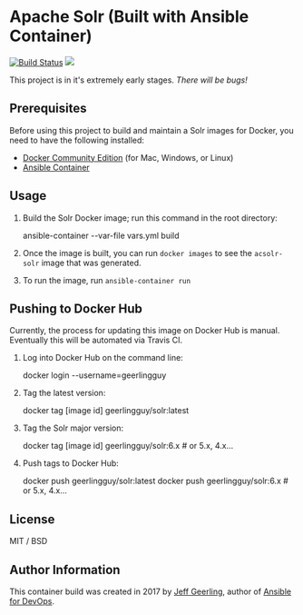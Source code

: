 # Apache Solr (Built with Ansible Container)

[![Build Status](https://travis-ci.org/geerlingguy/ac-solr.svg?branch=master)](https://travis-ci.org/geerlingguy/ac-solr) [![](https://images.microbadger.com/badges/image/geerlingguy/solr.svg)](https://microbadger.com/images/geerlingguy/solr "Get your own image badge on microbadger.com")

This project is in it's extremely early stages. _There will be bugs!_

## Prerequisites

Before using this project to build and maintain a Solr images for Docker, you need to have the following installed:

  - [Docker Community Edition](https://docs.docker.com/engine/installation/) (for Mac, Windows, or Linux)
  - [Ansible Container](https://docs.ansible.com/ansible-container/installation.html)

## Usage

  1. Build the Solr Docker image; run this command in the root directory:

      ansible-container --var-file vars.yml build

  1. Once the image is built, you can run `docker images` to see the `acsolr-solr` image that was generated.
  1. To run the image, run `ansible-container run`

## Pushing to Docker Hub

Currently, the process for updating this image on Docker Hub is manual. Eventually this will be automated via Travis CI.

  1. Log into Docker Hub on the command line:

      docker login --username=geerlingguy

  1. Tag the latest version:

      docker tag [image id] geerlingguy/solr:latest

  1. Tag the Solr major version:

      docker tag [image id] geerlingguy/solr:6.x # or 5.x, 4.x...

  1. Push tags to Docker Hub:

      docker push geerlingguy/solr:latest
      docker push geerlingguy/solr:6.x # or 5.x, 4.x...


## License

MIT / BSD

## Author Information

This container build was created in 2017 by [Jeff Geerling](https://www.jeffgeerling.com/), author of [Ansible for DevOps](https://www.ansiblefordevops.com/).

